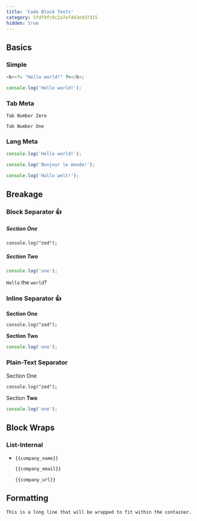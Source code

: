 ```yaml
---
title: 'Code Block Tests'
category: 5fdf9fc9c2a7ef443e937315
hidden: true
---
```


## Basics

### Simple

```php
<b><?= "Hello world!" ?></b>;
```

```js
console.log('Hello world!');
```

### Tab Meta

```Zed
Tab Number Zero
```

```One
Tab Number One
```

### Lang Meta

```js English
console.log('Hello world!');
```

```js French
console.log('Bonjour le monde!');
```

```js German
console.log('Hallo welt!');
```

## Breakage

### Block Separator 👍

##### Section One

```Plain
console.log("zed");
```

##### Section Two

```js Highlighted
console.log('one');
```

`Hello` the `world`?

### Inline Separator 👍

**Section One**

```Plain
console.log("zed");
```

**Section Two**

```js Highlighted
console.log('one');
```

### Plain-Text Separator

Section One

```Plain
console.log("zed");
```

Section **Two**

```js Highlighted
console.log('one');
```

## Block Wraps

### List-Internal

- ```Name
  {{company_name}}
  ```
  ```Email
  {{company_email}}
  ```
  ```URL
  {{company_url}}
  ```

## Formatting

```
This is a long line that will be wrapped to fit within the container.
```
